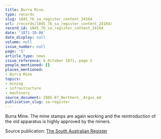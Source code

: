 ```yaml
---
title: Burra Mine.
type: records
slug: 1845_76_sa_register_content_24164
url: /records/1845_76_sa_register_content_24164/
record_id: 1845_76_sa_register_content_24164
date: '1871-10-06'
date_display: null
volume: null
issue_number: null
page: '5'
article_type: news
issue_reference: 6 October 1871, page 5
people_mentioned: []
places_mentioned:
- Burra Mine
topics:
- mining
- infrastructure
- machinery
source_document: 1985-87_Northern__Argus.md
publication_slug: sa-register
---
```


Burra Mine.  The mine stamps are again working and the reintroduction of the old apparatus is highly approved by the miners.

Source publication: [The South Australian Register](/publications/sa-register/)
